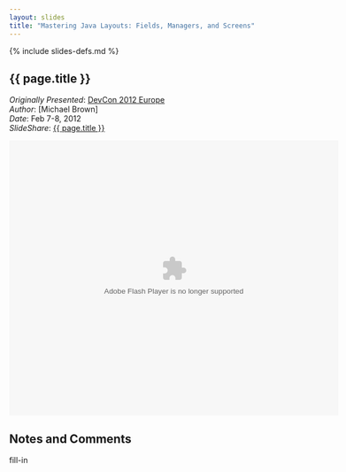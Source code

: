 ```yaml
---
layout: slides
title: "Mastering Java Layouts: Fields, Managers, and Screens"
---
```

{% include slides-defs.md %}

## {{ page.title }}
*Originally Presented*: [DevCon 2012 Europe](https://devcon.blackberryconferences.net/europe2012/scheduler/sessionDetails.do?SESSION_ID=DEV345)  
*Author*: [Michael Brown]  
*Date*: Feb 7-8, 2012  
*SlideShare*: [{{ page.title }}](http://www.slideshare.net/BlackBerry/dev345-brown)

<div style="width:595px" id="__ss_11487241"> <object id="__sse11487241" width="595" height="497"> <param name="movie" value="http://static.slidesharecdn.com/swf/ssplayer2.swf?doc=dev345brown-120208141859-phpapp02&rel=0&stripped_title=dev345-brown&userName=BlackBerry" /> <param name="allowFullScreen" value="true"/> <param name="allowScriptAccess" value="always"/> <param name="wmode" value="transparent"/> <embed name="__sse11487241" src="http://static.slidesharecdn.com/swf/ssplayer2.swf?doc=dev345brown-120208141859-phpapp02&rel=0&stripped_title=dev345-brown&userName=BlackBerry" type="application/x-shockwave-flash" allowscriptaccess="always" allowfullscreen="true" wmode="transparent" width="595" height="497"></embed> </object> </div>

## Notes and Comments

fill-in